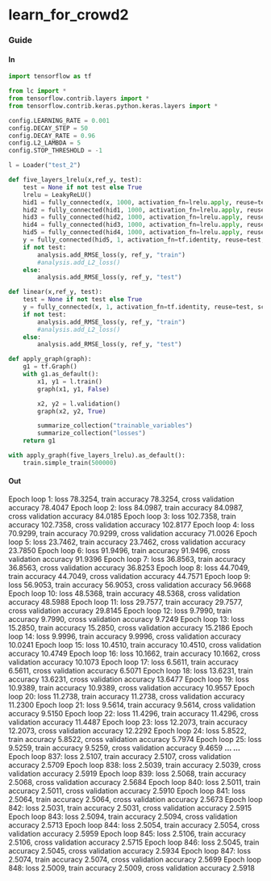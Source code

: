 # learn_for_crowd2

### Guide

#### In

```python
import tensorflow as tf

from lc import *
from tensorflow.contrib.layers import *
from tensorflow.contrib.keras.python.keras.layers import *

config.LEARNING_RATE = 0.001   
config.DECAY_STEP = 50  
config.DECAY_RATE = 0.96
config.L2_LAMBDA = 5
config.STOP_THRESHOLD = -1

l = Loader("test_2")
```

```python
def five_layers_lrelu(x,ref_y, test):
    test = None if not test else True
    lrelu = LeakyReLU()
    hid1 = fully_connected(x, 1000, activation_fn=lrelu.apply, reuse=test, scope="layer1")
    hid2 = fully_connected(hid1, 1000, activation_fn=lrelu.apply, reuse=test, scope="layer2")
    hid3 = fully_connected(hid2, 1000, activation_fn=lrelu.apply, reuse=test, scope="layer3")
    hid4 = fully_connected(hid3, 1000, activation_fn=lrelu.apply, reuse=test, scope="layer4")
    hid5 = fully_connected(hid4, 1000, activation_fn=lrelu.apply, reuse=test, scope="layer5")
    y = fully_connected(hid5, 1, activation_fn=tf.identity, reuse=test, scope="fc")
    if not test:
        analysis.add_RMSE_loss(y, ref_y, "train")
        #analysis.add_L2_loss()
    else:
        analysis.add_RMSE_loss(y, ref_y, "test")

def linear(x,ref_y, test):
    test = None if not test else True
    y = fully_connected(x, 1, activation_fn=tf.identity, reuse=test, scope="fc")
    if not test:
        analysis.add_RMSE_loss(y, ref_y, "train")
        #analysis.add_L2_loss()
    else:
        analysis.add_RMSE_loss(y, ref_y, "test")

def apply_graph(graph):
    g1 = tf.Graph()
    with g1.as_default():
        x1, y1 = l.train()
        graph(x1, y1, False)

        x2, y2 = l.validation()
        graph(x2, y2, True)

        summarize_collection("trainable_variables")
        summarize_collection("losses")    
    return g1
```

```python
with apply_graph(five_layers_lrelu).as_default():
    train.simple_train(500000)
```

#### Out

Epoch loop 1: loss 78.3254, train accuracy 78.3254, cross validation accuracy 78.4047
Epoch loop 2: loss 84.0987, train accuracy 84.0987, cross validation accuracy 84.0185
Epoch loop 3: loss 102.7358, train accuracy 102.7358, cross validation accuracy 102.8177
Epoch loop 4: loss 70.9299, train accuracy 70.9299, cross validation accuracy 71.0026
Epoch loop 5: loss 23.7462, train accuracy 23.7462, cross validation accuracy 23.7850
Epoch loop 6: loss 91.9496, train accuracy 91.9496, cross validation accuracy 91.9396
Epoch loop 7: loss 36.8563, train accuracy 36.8563, cross validation accuracy 36.8253
Epoch loop 8: loss 44.7049, train accuracy 44.7049, cross validation accuracy 44.7571
Epoch loop 9: loss 56.9053, train accuracy 56.9053, cross validation accuracy 56.9668
Epoch loop 10: loss 48.5368, train accuracy 48.5368, cross validation accuracy 48.5988
Epoch loop 11: loss 29.7577, train accuracy 29.7577, cross validation accuracy 29.8145
Epoch loop 12: loss 9.7990, train accuracy 9.7990, cross validation accuracy 9.7249
Epoch loop 13: loss 15.2850, train accuracy 15.2850, cross validation accuracy 15.2186
Epoch loop 14: loss 9.9996, train accuracy 9.9996, cross validation accuracy 10.0241
Epoch loop 15: loss 10.4510, train accuracy 10.4510, cross validation accuracy 10.4749
Epoch loop 16: loss 10.1662, train accuracy 10.1662, cross validation accuracy 10.1073
Epoch loop 17: loss 6.5611, train accuracy 6.5611, cross validation accuracy 6.5071
Epoch loop 18: loss 13.6231, train accuracy 13.6231, cross validation accuracy 13.6477
Epoch loop 19: loss 10.9389, train accuracy 10.9389, cross validation accuracy 10.9557
Epoch loop 20: loss 11.2738, train accuracy 11.2738, cross validation accuracy 11.2300
Epoch loop 21: loss 9.5614, train accuracy 9.5614, cross validation accuracy 9.5150
Epoch loop 22: loss 11.4296, train accuracy 11.4296, cross validation accuracy 11.4487
Epoch loop 23: loss 12.2073, train accuracy 12.2073, cross validation accuracy 12.2292
Epoch loop 24: loss 5.8522, train accuracy 5.8522, cross validation accuracy 5.7974
Epoch loop 25: loss 9.5259, train accuracy 9.5259, cross validation accuracy 9.4659
**... ...**
Epoch loop 837: loss 2.5107, train accuracy 2.5107, cross validation accuracy 2.5709
Epoch loop 838: loss 2.5039, train accuracy 2.5039, cross validation accuracy 2.5919
Epoch loop 839: loss 2.5068, train accuracy 2.5068, cross validation accuracy 2.5684
Epoch loop 840: loss 2.5011, train accuracy 2.5011, cross validation accuracy 2.5910
Epoch loop 841: loss 2.5064, train accuracy 2.5064, cross validation accuracy 2.5673
Epoch loop 842: loss 2.5031, train accuracy 2.5031, cross validation accuracy 2.5915
Epoch loop 843: loss 2.5094, train accuracy 2.5094, cross validation accuracy 2.5713
Epoch loop 844: loss 2.5054, train accuracy 2.5054, cross validation accuracy 2.5959
Epoch loop 845: loss 2.5106, train accuracy 2.5106, cross validation accuracy 2.5715
Epoch loop 846: loss 2.5045, train accuracy 2.5045, cross validation accuracy 2.5934
Epoch loop 847: loss 2.5074, train accuracy 2.5074, cross validation accuracy 2.5699
Epoch loop 848: loss 2.5009, train accuracy 2.5009, cross validation accuracy 2.5918